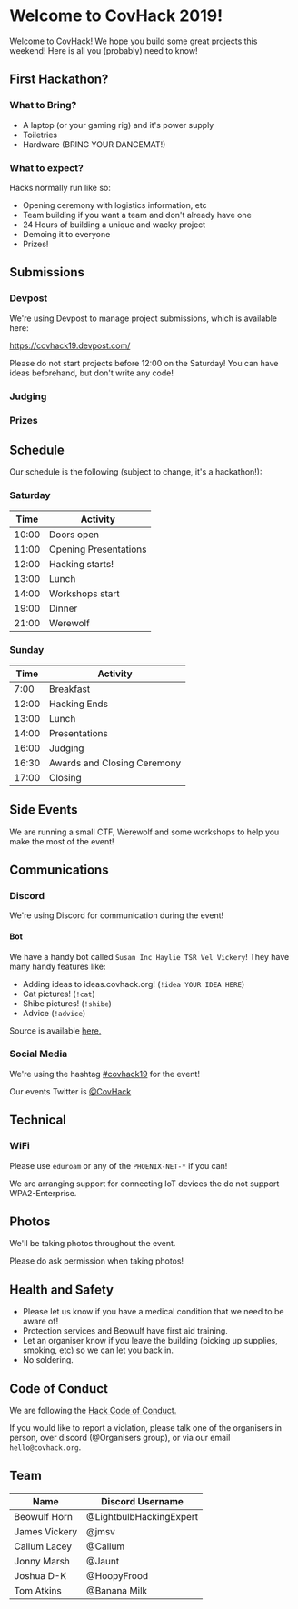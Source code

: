 # Welcome to CovHack 2019!

Welcome to CovHack! We hope you build some great projects this weekend! Here is all you (probably) need to know!

## First Hackathon?

### What to Bring?

* A laptop (or your gaming rig) and it's power supply
* Toiletries
* Hardware (BRING YOUR DANCEMAT!)

### What to expect?

Hacks normally run like so:

* Opening ceremony with logistics information, etc
* Team building if you want a team and don't already have one
* 24 Hours of building a unique and wacky project
* Demoing it to everyone
* Prizes!

## Submissions

### Devpost

We're using Devpost to manage project submissions, which is available here:

<a href="https://covhack19.devpost.com/">https://covhack19.devpost.com/</a>

Please do not start projects before 12:00 on the Saturday! You can have ideas beforehand, but don't write any code!

### Judging

### Prizes

## Schedule

Our schedule is the following (subject to change, it's a hackathon!):

### Saturday
Time  | Activity
----- | ----------------------- 
10:00 | Doors open
11:00 | Opening Presentations
12:00 | Hacking starts!
13:00 | Lunch
14:00 | Workshops start
19:00 | Dinner
21:00 | Werewolf

### Sunday
Time  | Activity
----- | --------------------------
7:00  | Breakfast
12:00 | Hacking Ends
13:00 | Lunch
14:00 | Presentations
16:00 | Judging
16:30 | Awards and Closing Ceremony
17:00 | Closing

## Side Events

We are running a small CTF, Werewolf and some workshops to help you make the most of the event!

## Communications

### Discord

We're using Discord for communication during the event!

#### Bot

We have a handy bot called `Susan Inc Haylie TSR Vel Vickery`! They have many handy features like:
* Adding ideas to ideas.covhack.org! (`!idea YOUR IDEA HERE`)
* Cat pictures! (`!cat`)
* Shibe pictures! (`!shibe`)
* Advice (`!advice`)

Source is available <a href="https://github.com/CovHackSoc/IdeaBot">here.</a>

### Social Media

We're using the hashtag <a href="https://twitter.com/search?q=%23covhack19">#covhack19</a> for the event!

Our events Twitter is <a href="https://twitter.com/covhack">@CovHack</a>

## Technical

### WiFi

Please use `eduroam` or any of the `PHOENIX-NET-*` if you can!

We are arranging support for connecting IoT devices the do not support WPA2-Enterprise.

## Photos

We'll be taking photos throughout the event.

Please do ask permission when taking photos!

## Health and Safety

* Please let us know if you have a medical condition that we need to be aware of!
* Protection services and Beowulf have first aid training.
* Let an organiser know if you leave the building (picking up supplies, smoking, etc) so we can let you back in.
* No soldering.

## Code of Conduct

We are following the <a href="https://hackcodeofconduct.org/">Hack Code of Conduct.</a>

If you would like to report a violation, please talk one of the organisers in person, over discord
(@Organisers group), or via our email `hello@covhack.org`.

## Team

Name          | Discord Username
------------- | -----------------------
Beowulf Horn  | @LightbulbHackingExpert
James Vickery | @jmsv
Callum Lacey  | @Callum
Jonny Marsh   | @Jaunt
Joshua D-K    | @HoopyFrood
Tom Atkins    | @Banana Milk
